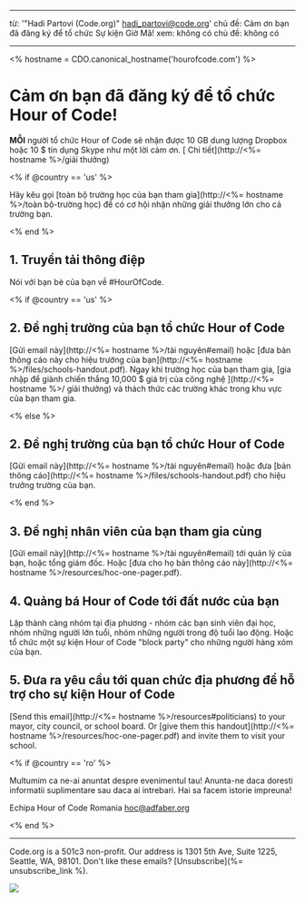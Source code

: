 * * *

từ: '"Hadi Partovi (Code.org)" [&#104;&#x61;&#x64;&#105;&#x5f;&#112;&#x61;&#x72;&#116;&#x6f;&#118;&#x69;&#x40;&#99;&#x6f;&#100;&#x65;&#x2e;&#111;&#x72;&#103;](&#109;&#x61;&#105;&#x6c;&#x74;&#111;&#x3a;&#104;&#x61;&#x64;&#105;&#x5f;&#112;&#x61;&#x72;&#116;&#x6f;&#118;&#x69;&#x40;&#99;&#x6f;&#100;&#x65;&#x2e;&#111;&#x72;&#103;)' chủ đề: Cảm ơn bạn đã đăng ký để tổ chức Sự kiện Giờ Mã! xem: không có chủ đề: không có

* * *

<% hostname = CDO.canonical_hostname('hourofcode.com') %>

# Cảm ơn bạn đã đăng ký để tổ chức Hour of Code!

**MỖI** người tổ chức Hour of Code sẽ nhận được 10 GB dung lượng Dropbox hoặc 10 $ tín dụng Skype như một lời cảm ơn. [ Chi tiết](http://<%= hostname %>/giải thưởng)

<% if @country == 'us' %>

Hãy kêu gọi [toàn bộ trường học của bạn tham gia](http://<%= hostname %>/toàn bộ-trường học) để có cơ hội nhận những giải thưởng lớn cho cả trường bạn.

<% end %>

## 1. Truyền tải thông điệp

Nói với bạn bè của bạn về #HourOfCode.

<% if @country == 'us' %>

## 2. Đề nghị trường của bạn tổ chức Hour of Code

[Gửi email này](http://<%= hostname %>/tài nguyên#email) hoặc [đưa bản thông cáo này cho hiệu trưởng của bạn](http://<%= hostname %>/files/schools-handout.pdf). Ngay khi trường học của bạn tham gia, [gia nhập để giành chiến thắng 10,000 $ giá trị của công nghệ ](http://<%= hostname %>/ giải thưởng) và thách thức các trường khác trong khu vực của bạn tham gia.

<% else %>

## 2. Đề nghị trường của bạn tổ chức Hour of Code

[Gửi email này](http://<%= hostname %>/tài nguyên#email) hoặc đưa [bản thông cáo](http://<%= hostname %>/files/schools-handout.pdf) cho hiệu trưởng trường của bạn.

<% end %>

## 3. Đề nghị nhân viên của bạn tham gia cùng

[Gửi email này](http://<%= hostname %>/tài nguyên#email) tới quản lý của bạn, hoặc tổng giám đốc. Hoặc [đưa cho họ bản thông cáo này](http://<%= hostname %>/resources/hoc-one-pager.pdf).

## 4. Quảng bá Hour of Code tới đất nước của bạn

Lập thành càng nhóm tại địa phương - nhóm các bạn sinh viên đại học, nhóm những người lớn tuổi, nhóm những người trong độ tuổi lao động. Hoặc tổ chức một sự kiện Hour of Code "block party" cho những người hàng xóm của bạn.

## 5. Đưa ra yêu cầu tới quan chức địa phương để hỗ trợ cho sự kiện Hour of Code

[Send this email](http://<%= hostname %>/resources#politicians) to your mayor, city council, or school board. Or [give them this handout](http://<%= hostname %>/resources/hoc-one-pager.pdf) and invite them to visit your school.

<% if @country == 'ro' %>

Multumim ca ne-ai anuntat despre evenimentul tau! Anunta-ne daca doresti informatii suplimentare sau daca ai intrebari. Hai sa facem istorie impreuna!

Echipa Hour of Code Romania hoc@adfaber.org

<% end %>

* * *

Code.org is a 501c3 non-profit. Our address is 1301 5th Ave, Suite 1225, Seattle, WA, 98101. Don't like these emails? [Unsubscribe](%= unsubscribe_link %).

![](<%= tracking_pixel %>)
